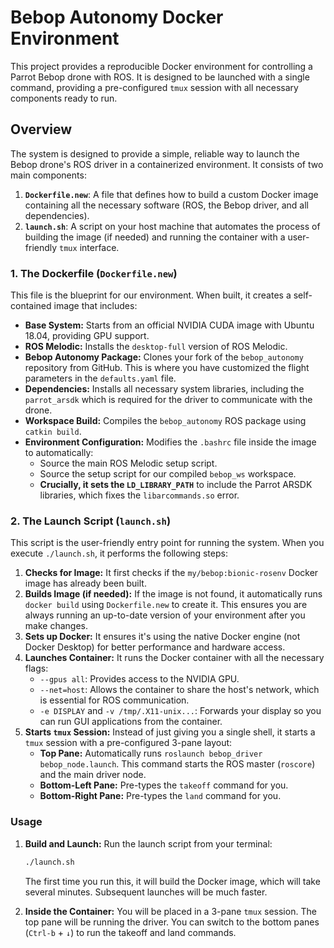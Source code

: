 # Bebop Autonomy Docker Environment

This project provides a reproducible Docker environment for controlling a Parrot Bebop drone with ROS. It is designed to be launched with a single command, providing a pre-configured `tmux` session with all necessary components ready to run.

## Overview

The system is designed to provide a simple, reliable way to launch the Bebop drone's ROS driver in a containerized environment. It consists of two main components:

1.  **`Dockerfile.new`**: A file that defines how to build a custom Docker image containing all the necessary software (ROS, the Bebop driver, and all dependencies).
2.  **`launch.sh`**: A script on your host machine that automates the process of building the image (if needed) and running the container with a user-friendly `tmux` interface.

### 1. The Dockerfile (`Dockerfile.new`)

This file is the blueprint for our environment. When built, it creates a self-contained image that includes:

*   **Base System:** Starts from an official NVIDIA CUDA image with Ubuntu 18.04, providing GPU support.
*   **ROS Melodic:** Installs the `desktop-full` version of ROS Melodic.
*   **Bebop Autonomy Package:** Clones your fork of the `bebop_autonomy` repository from GitHub. This is where you have customized the flight parameters in the `defaults.yaml` file.
*   **Dependencies:** Installs all necessary system libraries, including the `parrot_arsdk` which is required for the driver to communicate with the drone.
*   **Workspace Build:** Compiles the `bebop_autonomy` ROS package using `catkin build`.
*   **Environment Configuration:** Modifies the `.bashrc` file inside the image to automatically:
    *   Source the main ROS Melodic setup script.
    *   Source the setup script for our compiled `bebop_ws` workspace.
    *   **Crucially, it sets the `LD_LIBRARY_PATH`** to include the Parrot ARSDK libraries, which fixes the `libarcommands.so` error.

### 2. The Launch Script (`launch.sh`)

This script is the user-friendly entry point for running the system. When you execute `./launch.sh`, it performs the following steps:

1.  **Checks for Image:** It first checks if the `my/bebop:bionic-rosenv` Docker image has already been built.
2.  **Builds Image (if needed):** If the image is not found, it automatically runs `docker build` using `Dockerfile.new` to create it. This ensures you are always running an up-to-date version of your environment after you make changes.
3.  **Sets up Docker:** It ensures it's using the native Docker engine (not Docker Desktop) for better performance and hardware access.
4.  **Launches Container:** It runs the Docker container with all the necessary flags:
    *   `--gpus all`: Provides access to the NVIDIA GPU.
    *   `--net=host`: Allows the container to share the host's network, which is essential for ROS communication.
    *   `-e DISPLAY` and `-v /tmp/.X11-unix...`: Forwards your display so you can run GUI applications from the container.
5.  **Starts `tmux` Session:** Instead of just giving you a single shell, it starts a `tmux` session with a pre-configured 3-pane layout:
    *   **Top Pane:** Automatically runs `roslaunch bebop_driver bebop_node.launch`. This command starts the ROS master (`roscore`) and the main driver node.
    *   **Bottom-Left Pane:** Pre-types the `takeoff` command for you.
    *   **Bottom-Right Pane:** Pre-types the `land` command for you.

### Usage

1.  **Build and Launch:**
    Run the launch script from your terminal:
    ```bash
    ./launch.sh
    ```
    The first time you run this, it will build the Docker image, which will take several minutes. Subsequent launches will be much faster.

2.  **Inside the Container:**
    You will be placed in a 3-pane `tmux` session. The top pane will be running the driver. You can switch to the bottom panes (`Ctrl-b` + `↓`) to run the takeoff and land commands.